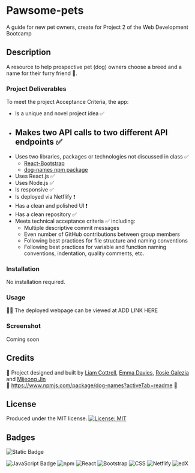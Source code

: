 # Pawsome-pets
A guide for new pet owners, create for Project 2 of the Web Development Bootcamp

## Description
A resource to help prospective pet (dog) owners choose a breed and a name for their furry friend 🐶.

### Project Deliverables
To meet the project Acceptance Criteria, the app:
- Is a unique and novel project idea ✅ 
- Makes two API calls to two different API endpoints ✅ 
  - 
- Uses two libraries, packages or technologies not discussed in class ✅ 
  - [React-Bootstrap](https://react-bootstrap.netlify.app/)
  - [dog-names npm package](https://www.npmjs.com/package/dog-names?activeTab=readme)
- Uses React.js ✅ 
- Uses Node.js ✅ 
- Is responsive ✅ 
- Is deployed via Netflify ❗
- Has a clean and polished UI ❗
- Has a clean repository ✅
- Meets technical acceptance criteria ✅ including:
  - Multiple descriptive commit messages
  - Even number of GitHub contributions between group members
  - Following best practices for file structure and naming conventions
  - Following best practices for variable and function naming conventions, indentation, quality comments, etc.

### Installation
No installation required.

### Usage
👨‍💻 The deployed webpage can be viewed at ADD LINK HERE<br/>



### Screenshot
<!-- ![Screenshot of completed project](/screenshot.png) -->
Coming soon

## Credits
👏 Project designed and built by [Liam Cottrell](https://github.com/lico27), [Emma Davies](https://github.com/E-Davies), [Rosie Galezia](https://github.com/rosiegalezia) and [Mijeong Jin](https://github.com/Salala1005)<br/>
👏 https://www.npmjs.com/package/dog-names?activeTab=readme
👏 

## License
Produced under the MIT license. [![License: MIT](https://img.shields.io/badge/License-MIT-yellow.svg)](https://opensource.org/licenses/MIT)

## Badges
![Static Badge](https://img.shields.io/badge/project-in_progress-blue)

<!-- ## Badges
![Static Badge](https://img.shields.io/badge/project-complete-brightgreen) -->

![JavaScript Badge](https://img.shields.io/badge/JavaScript-323330?style=for-the-badge&logo=javascript&logoColor=F7DF1E) ![npm](https://img.shields.io/badge/npm-%23CB3837.svg?style=for-the-badge&logo=npm&logoColor=white) ![React](https://img.shields.io/badge/React-20232A?style=for-the-badge&logo=react&logoColor=61DAFB) ![Bootstrap](https://img.shields.io/badge/Bootstrap-563D7C?style=for-the-badge&logo=bootstrap&logoColor=white) ![CSS](https://img.shields.io/badge/CSS-239120?&style=for-the-badge&logo=css3&logoColor=white) ![Netflify](https://img.shields.io/badge/Netlify-00C7B7?style=for-the-badge&logo=netlify&logoColor=white) ![edX](https://img.shields.io/badge/Edx-193A3E?style=for-the-badge&logo=edx&logoColor=white)